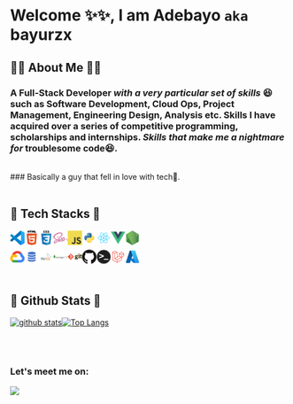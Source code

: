 # Welcome ✨✨, I am Adebayo `aka` bayurzx

## 👨‍🔧 **About Me** 👨‍🔧
### A Full-Stack Developer *with a very particular set of skills* 😆 such as Software Development, Cloud Ops, Project Management, Engineering Design, Analysis etc. Skills I have acquired over a series of competitive programming, scholarships and internships. *Skills that make me a nightmare for* troublesome code😆.
<br/>
### Basically a guy that fell in love with tech🤖. 

<br/>
<br/>

## 🍔 Tech Stacks 🍔

<img align="left" alt="Visual Studio Code" width="26px" src="https://raw.githubusercontent.com/github/explore/80688e429a7d4ef2fca1e82350fe8e3517d3494d/topics/visual-studio-code/visual-studio-code.png" />
<img align="left" alt="HTML5" width="26px" src="https://raw.githubusercontent.com/github/explore/80688e429a7d4ef2fca1e82350fe8e3517d3494d/topics/html/html.png" />
<img align="left" alt="CSS3" width="26px" src="https://raw.githubusercontent.com/github/explore/80688e429a7d4ef2fca1e82350fe8e3517d3494d/topics/css/css.png" />
<img align="left" alt="Sass" width="26px" src="https://raw.githubusercontent.com/github/explore/80688e429a7d4ef2fca1e82350fe8e3517d3494d/topics/sass/sass.png" />
<img align="left" alt="JavaScript" width="26px" src="https://raw.githubusercontent.com/github/explore/80688e429a7d4ef2fca1e82350fe8e3517d3494d/topics/javascript/javascript.png" />
<img align="left" alt="Python" width="26px" src="https://raw.githubusercontent.com/github/explore/4d8f7dca6a61d34d1453bea8bafb54df755080dd/topics/python/python.png" />
<img align="left" alt="React" width="26px" src="https://raw.githubusercontent.com/github/explore/80688e429a7d4ef2fca1e82350fe8e3517d3494d/topics/react/react.png" />
<img align="left" alt="Vue" width="26px" src="https://raw.githubusercontent.com/github/explore/597bebe80fb0066a1a125416dce1d933cbfd0856/topics/vue/vue.png" />
<img align="left" alt="Node.js" width="26px" src="https://raw.githubusercontent.com/github/explore/80688e429a7d4ef2fca1e82350fe8e3517d3494d/topics/nodejs/nodejs.png" />

<br/>
<br/>

<img align="left" alt="GCP" width="26px" src="https://raw.githubusercontent.com/github/explore/597bebe80fb0066a1a125416dce1d933cbfd0856/topics/google-cloud/google-cloud.png" />
<img align="left" alt="SQL" width="26px" src="https://raw.githubusercontent.com/github/explore/80688e429a7d4ef2fca1e82350fe8e3517d3494d/topics/sql/sql.png" />
<img align="left" alt="MySQL" width="26px" src="https://raw.githubusercontent.com/github/explore/597bebe80fb0066a1a125416dce1d933cbfd0856/topics/mysql/mysql.png" />
<img align="left" alt="MongoDB" width="26px" src="https://raw.githubusercontent.com/github/explore/80688e429a7d4ef2fca1e82350fe8e3517d3494d/topics/mongodb/mongodb.png" />
<img align="left" alt="Git" width="26px" src="https://raw.githubusercontent.com/github/explore/597bebe80fb0066a1a125416dce1d933cbfd0856/topics/git/git.png" />
<img align="left" alt="GitHub" width="26px" src="https://raw.githubusercontent.com/github/explore/78df643247d429f6cc873026c0622819ad797942/topics/github/github.png" />
<img align="left" alt="Terminal" width="26px" src="https://raw.githubusercontent.com/github/explore/80688e429a7d4ef2fca1e82350fe8e3517d3494d/topics/terminal/terminal.png" />
<img align="left" alt="Laravel" width="26px" src="https://raw.githubusercontent.com/github/explore/597bebe80fb0066a1a125416dce1d933cbfd0856/topics/laravel/laravel.png" />
<img align="left" alt="Azure" width="26px" src="https://raw.githubusercontent.com/github/explore/597bebe80fb0066a1a125416dce1d933cbfd0856/topics/azure/azure.png" />

<br /> 
<br/>
<br/>

## 🎡 Github Stats 🎡
[![github stats](https://github-readme-stats.vercel.app/api?username=bayurzx&show_icons=true&theme=material-palenight)](https://github.com/bayurzx/github-readme-stats)[![Top Langs](https://github-readme-stats.vercel.app/api/top-langs/?username=bayurzx&layout=compact&theme=material-palenight&langs_count=8)](https://github.com/bayurzx/github-readme-stats)

<br/>
<br/>

### Let's meet me on:
[<img src="https://img.shields.io/badge/LinkedIn-Adebayo%20Omolumo-blue" />](https://www.linkedin.com/in/adebayo-omolumo-2b1ba078//)
